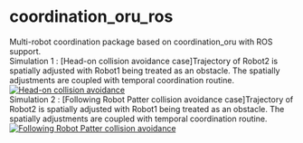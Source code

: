 # coordination_oru_ros
Multi-robot coordination package based on coordination_oru with ROS support. <br>
Simulation 1 : [Head-on collision avoidance case]Trajectory of Robot2 is spatially adjusted with Robot1 being treated as an obstacle. The spatially adjustments are coupled with temporal coordination routine.<br>
[![Head-on collision avoidance](http://img.youtube.com/vi/NTiLcszYjVk/0.jpg)](https://www.youtube.com/watch?v=NTiLcszYjVk "Head-on collision avoidance")<br>
Simulation 2 : [Following Robot Patter collision avoidance case]Trajectory of Robot2 is spatially adjusted with Robot1 being treated as an obstacle. The spatially adjustments are coupled with temporal coordination routine.<br>
[![Following Robot Patter collision avoidance](http://img.youtube.com/vi/oXanLycUd5c/0.jpg)](https://www.youtube.com/watch?v=oXanLycUd5c "Following Robot Patter collision avoidance")<br>
